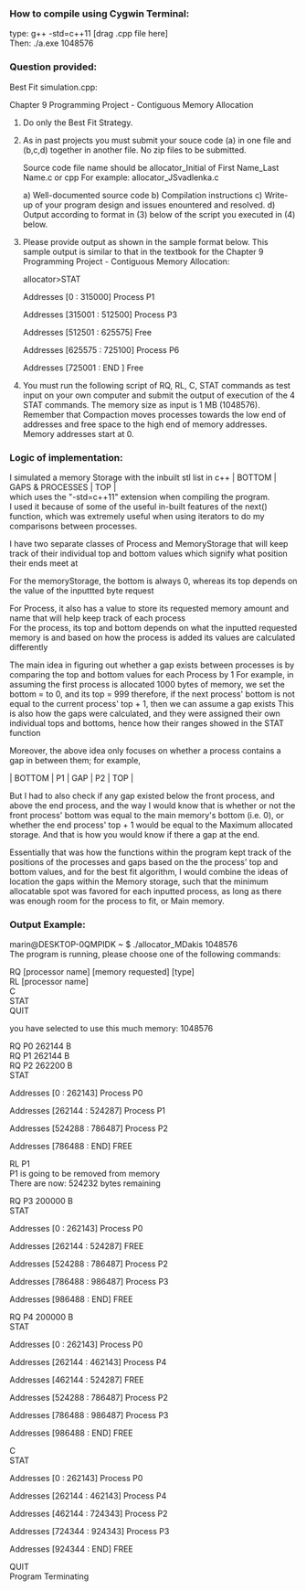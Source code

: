 ### How to compile using Cygwin Terminal:

type: g++ -std=c++11 [drag .cpp file here]   
Then: ./a.exe 1048576 


### Question provided:

Best Fit simulation.cpp:

Chapter 9 Programming Project - Contiguous Memory Allocation 

1) Do only the Best Fit Strategy.

2) As in past projects you must submit your souce code (a) in one file and (b,c,d) together in another file.
   No zip files to be submitted. 

   Source code file name should be allocator_Initial of First Name_Last Name.c or cpp
   For example: allocator_JSvadlenka.c

   a) Well-documented source code
   b) Compilation instructions 
   c) Write-up of your program design and issues enountered and resolved.
   d) Output according to format in (3) below of the script you executed in (4) below. 
 

3) Please provide output as shown in the sample format below.  This  sample output is similar
   to that in the textbook for the Chapter 9 Programming Project - Contiguous Memory Allocation:

    allocator>STAT

    Addresses [0 : 315000] Process P1

    Addresses [315001 : 512500] Process P3

    Addresses [512501 : 625575] Free

    Addresses [625575 : 725100] Process P6

    Addresses [725001 : END ]  Free



4) You must run the following script of RQ, RL, C, STAT commands  as test input on your own computer
   and submit the output  of execution of the 4 STAT commands. The memory size as input is 1 MB (1048576).
   Remember that Compaction moves processes towards the low end of addresses and free space to the high 
   end of memory addresses. Memory addresses start at 0.
   
### Logic of implementation:

I simulated a memory Storage with the inbuilt stl list in c++  | BOTTOM | GAPS & PROCESSES | TOP |  
which uses the  "-std=c++11" extension when compiling the program.  
I used it because of some of the useful in-built features of the next() function, which
was extremely useful when using iterators to do my comparisons between processes.

I have two separate classes of Process and MemoryStorage that will keep track of their individual top and bottom values
which signify what position their ends meet at  

For the memoryStorage, the bottom is always 0, whereas its top depends on the value of the inputtted byte request  

For Process, it also has a value to store its requested memory amount and name that will help keep track of each process  
For the process, its top and bottom depends on what the inputted requested memory is and based on how the process is added its values are calculated differently  

The main idea in figuring out whether a gap exists between processes is by comparing the top and bottom values for each Process by 1
For example, in assuming the first process is allocated 1000 bytes of memory, we set the bottom = to 0, and its top = 999
therefore, if the next process' bottom is not equal to the current process' top + 1, then we can assume a gap exists
This is also how the gaps were calculated, and they were assigned their own individual tops and bottoms, hence how
their ranges showed in the STAT function

Moreover, the above idea only focuses on whether a process contains a gap in between them; for example,

| BOTTOM | P1 | GAP | P2 | TOP |

But I had to also check if any gap existed below the front process, and above the end process, and the
way I would know that is whether or not the front process' bottom was equal to the main memory's bottom (i.e. 0), 
or whether the end process' top + 1 would be equal to the Maximum allocated storage. And that is how you would know
if there a gap at the end.

Essentially that was how the functions within the program kept track of the positions of the processes and gaps
based on the the process' top and bottom values, and for the best fit algorithm, I would combine the ideas of location
the gaps within the Memory storage, such that the minimum allocatable spot was favored for each inputted process, as
long as there was enough room for the process to fit, or Main memory.

### Output Example: 

marin@DESKTOP-0QMPIDK ~
$ ./allocator_MDakis 1048576                                                      
The program is running, please choose one of the following commands:  

 RQ [processor name] [memory requested] [type]  
 RL [processor name]  
 C  
 STAT  
 QUIT  

you have selected to use this much memory: 1048576  

RQ P0 262144 B  
RQ P1 262144 B  
RQ P2 262200 B  
STAT  

Addresses [0 : 262143] Process P0  

Addresses [262144 : 524287] Process P1  

Addresses [524288 : 786487] Process P2  

Addresses [786488 : END] FREE  

RL P1  
P1 is going to be removed from memory  
There are now: 524232 bytes remaining  

RQ P3 200000 B  
STAT  

Addresses [0 : 262143] Process P0  

Addresses [262144 : 524287] FREE  

Addresses [524288 : 786487] Process P2  

Addresses [786488 : 986487] Process P3  

Addresses [986488 : END] FREE  

RQ P4 200000 B  
STAT  

Addresses [0 : 262143] Process P0  

Addresses [262144 : 462143] Process P4  

Addresses [462144 : 524287] FREE  

Addresses [524288 : 786487] Process P2  

Addresses [786488 : 986487] Process P3  

Addresses [986488 : END] FREE  

C  
STAT  

Addresses [0 : 262143] Process P0  

Addresses [262144 : 462143] Process P4  

Addresses [462144 : 724343] Process P2  

Addresses [724344 : 924343] Process P3  

Addresses [924344 : END] FREE  

QUIT  
Program Terminating  


